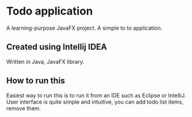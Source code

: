 # Todo application
A learning-purpose JavaFX project. A simple to to application.

## Created using Intellij IDEA
Written in Java, JavaFX library.

## How to run this
Easiest way to run this is to run it from an IDE such as Eclipse or IntelliJ.
User interface is quite simple and intuitive, you can add todo list items, remove them.
